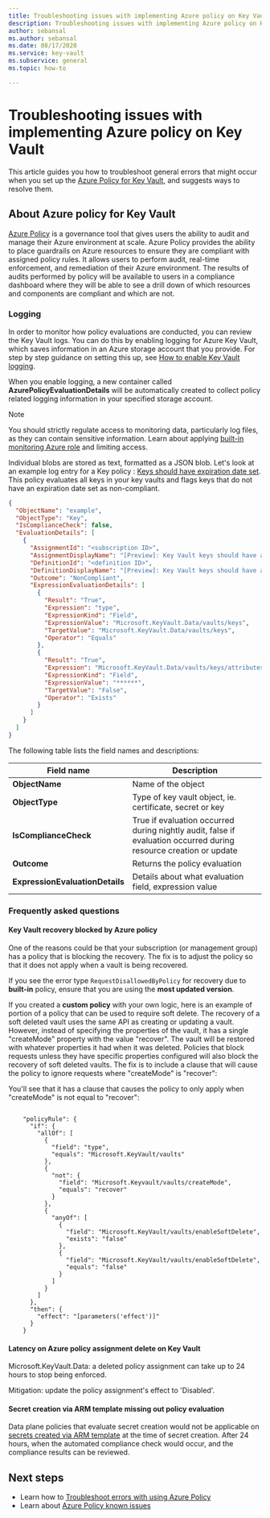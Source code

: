 ```yaml
---
title: Troubleshooting issues with implementing Azure policy on Key Vault
description: Troubleshooting issues with implementing Azure policy on Key Vault
author: sebansal
ms.author: sebansal
ms.date: 08/17/2020
ms.service: key-vault
ms.subservice: general
ms.topic: how-to

---
```

# Troubleshooting issues with implementing Azure policy on Key Vault

This article guides you how to troubleshoot general errors that might occur when you set up the [Azure Policy for Key Vault](./azure-policy.md), and suggests ways to resolve them.

## About Azure policy for Key Vault

[Azure Policy](../../governance/policy/index.yml) is a governance tool that gives users the ability to audit and manage their Azure environment at scale. Azure Policy provides the ability to place guardrails on Azure resources to ensure they are compliant with assigned policy rules. It allows users to perform audit, real-time enforcement, and remediation of their Azure environment. The results of audits performed by policy will be available to users in a compliance dashboard where they will be able to see a drill down of which resources and components are compliant and which are not.

### Logging

In order to monitor how policy evaluations are conducted, you can review the Key Vault logs. You can do this by enabling logging for Azure Key Vault, which saves information in an Azure storage account that you provide. For step by step guidance on setting this up, see [How to enable Key Vault logging](howto-logging.md).

When you enable logging, a new container called **AzurePolicyEvaluationDetails** will be automatically created to collect policy related logging information in your specified storage account. 

> [!NOTE]
> You should strictly regulate access to monitoring data, particularly log files, as they can contain sensitive information. Learn about applying [built-in monitoring Azure role](../../azure-monitor/roles-permissions-security.md) and limiting access.
> 
> 

Individual blobs are stored as text, formatted as a JSON blob. 
Let's look at an example log entry for a Key policy : [Keys should have expiration date set](azure-policy.md?tabs=keys#secrets-should-have-expiration-date-set). This policy evaluates all keys in your key vaults and flags keys that do not have an expiration date set as non-compliant.

```json
{
  "ObjectName": "example",
  "ObjectType": "Key",
  "IsComplianceCheck": false,
  "EvaluationDetails": [
    {
      "AssignmentId": "<subscription ID>",
      "AssignmentDisplayName": "[Preview]: Key Vault keys should have an expiration date",
      "DefinitionId": "<definition ID>",
      "DefinitionDisplayName": "[Preview]: Key Vault keys should have an expiration date",
      "Outcome": "NonCompliant",
      "ExpressionEvaluationDetails": [
        {
          "Result": "True",
          "Expression": "type",
          "ExpressionKind": "Field",
          "ExpressionValue": "Microsoft.KeyVault.Data/vaults/keys",
          "TargetValue": "Microsoft.KeyVault.Data/vaults/keys",
          "Operator": "Equals"
        },
        {
          "Result": "True",
          "Expression": "Microsoft.KeyVault.Data/vaults/keys/attributes.expiresOn",
          "ExpressionKind": "Field",
          "ExpressionValue": "******",
          "TargetValue": "False",
          "Operator": "Exists"
        }
      ]
    }
  ]
}
```

The following table lists the field names and descriptions:

| Field name | Description |
| --- | --- |
| **ObjectName** |Name of the object |
| **ObjectType** |Type of key vault object, ie. certificate, secret or key |
| **IsComplianceCheck** |True if evaluation occurred during nightly audit, false if evaluation occurred during resource creation or update |
| **Outcome** | Returns the policy evaluation |
| **ExpressionEvaluationDetails** | Details about what evaluation field, expression value |


### Frequently asked questions

#### Key Vault recovery blocked by Azure policy

One of the reasons could be that your subscription (or management group) has a policy that is blocking the recovery. The fix is to adjust the policy so that it does not apply when a vault is being recovered.

If you see the error type ```RequestDisallowedByPolicy``` for recovery due to **built-in** policy, ensure that you are using the **most updated version**. 

If you created a **custom policy** with your own logic, here is an example of portion of a policy that can be used to require soft delete. The recovery of a soft deleted vault uses the same API as creating or updating a vault. However, instead of specifying the properties of the vault, it has a single "createMode" property with the value "recover". The vault will be restored with whatever properties it had when it was deleted. Policies that block requests unless they have specific properties configured will also block the recovery of soft deleted vaults. The fix is to include a clause that will cause the policy to ignore requests where "createMode" is "recover":

You'll see that it has a clause that causes the policy to only apply when "createMode" is not equal to "recover":

```

    "policyRule": { 
      "if": {
        "allOf": [
          {
            "field": "type",
            "equals": "Microsoft.KeyVault/vaults"
          }, 
          {
            "not": {
              "field": "Microsoft.Keyvault/vaults/createMode",
              "equals": "recover"
            }
          },
          {
            "anyOf": [
              {
                "field": "Microsoft.KeyVault/vaults/enableSoftDelete",
                "exists": "false"
              },
              {
                "field": "Microsoft.KeyVault/vaults/enableSoftDelete",
                "equals": "false"
              }
            ]
          }
        ]
      },
      "then": {
        "effect": "[parameters('effect')]"
      }
    }
```

#### Latency on Azure policy assignment delete on Key Vault 

Microsoft.KeyVault.Data: a deleted policy assignment can take up to 24 hours to stop being enforced. 

Mitigation: update the policy assignment's effect to 'Disabled'.


#### Secret creation via ARM template missing out policy evaluation

Data plane policies that evaluate secret creation would not be applicable on [secrets created via ARM template](../secrets/quick-create-template.md?tabs=CLI) at the time of secret creation. After 24 hours, when the automated compliance check would occur, and the compliance results can be reviewed.


## Next steps

* Learn how to [Troubleshoot errors with using Azure Policy](../../governance/policy/troubleshoot/general.md)
* Learn about [Azure Policy known issues](https://github.com/azure/azure-policy#known-issues)
